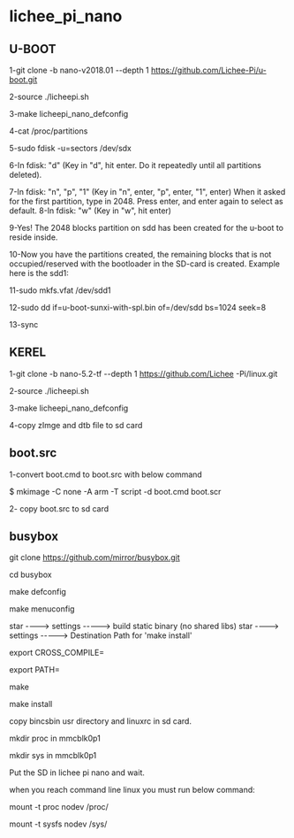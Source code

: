 # lichee_pi_nano

## U-BOOT

 1-git clone -b nano-v2018.01 --depth 1 https://github.com/Lichee-Pi/u-boot.git 
 
 2-source ./licheepi.sh 
 
 3-make licheepi_nano_defconfig
 
 4-cat /proc/partitions
 
 5-sudo fdisk -u=sectors /dev/sdx
 
 6-In fdisk:  "d" (Key in "d", hit enter. Do it repeatedly until all partitions deleted).
 
 7-In fdisk: "n", "p", "1" (Key in "n", enter, "p", enter, "1", enter)
When it asked for the first partition, type in 2048. Press enter, and enter again to select as default.
 8-In fdisk: "w" (Key in "w", hit enter)
 
 9-Yes! The 2048 blocks partition on sdd has been created for the u-boot to reside inside.
 
 10-Now you have the partitions created, the remaining blocks that is not occupied/reserved with the bootloader in the SD-card is created. Example here is   the sdd1:  

11-sudo mkfs.vfat /dev/sdd1

12-sudo dd if=u-boot-sunxi-with-spl.bin of=/dev/sdd bs=1024 seek=8

13-sync

## KEREL
1-git clone -b nano-5.2-tf --depth 1 https://github.com/Lichee -Pi/linux.git

2-source ./licheepi.sh

3-make licheepi_nano_defconfig

4-copy zImge and dtb file to sd card


## boot.src

1-convert boot.cmd to boot.src with below command

$ mkimage -C none -A arm -T script -d boot.cmd boot.scr

2- copy boot.src to sd card

## busybox

git clone https://github.com/mirror/busybox.git

cd busybox

make defconfig

make menuconfig

star ----> settings -----> build static binary (no shared libs)
star ----> settings -----> Destination Path for 'make install'

export CROSS_COMPILE=

export PATH=

make 

make install 

copy bincsbin usr directory and linuxrc in sd card.

mkdir proc in  mmcblk0p1 

mkdir sys  in  mmcblk0p1

Put the SD in lichee pi nano and wait.

when you reach command line linux you must run below command:

mount -t proc  nodev /proc/

mount -t sysfs nodev /sys/



